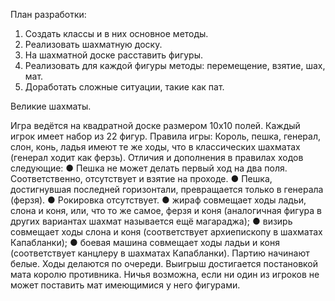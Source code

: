 План разработки:
1. Создать классы и в них основное методы.
2. Реализовать шахматную доску.
3. На шахматной доске расставить фигуры.
4. Реализовать для каждой фигуры методы: перемещение, взятие, шах, мат.
5. Доработать сложные ситуации, такие как пат.

 Великие шахматы.

Игра ведётся на квадратной доске размером 10x10 полей. Каждый
игрок имеет набор из 22 фигур.
Правила игры:
Король, пешка, генерал, слон, конь, ладья имеют те же ходы, что в
классических шахматах (генерал ходит как ферзь). Отличия и
дополнения в правилах ходов следующие:
● Пешка не может делать первый ход на два поля.
Соответственно, отсутствует и взятие на проходе.
● Пешка, достигнувшая последней горизонтали,
превращается только в генерала (ферзя).
● Рокировка отсутствует.
● жираф совмещает ходы ладьи, слона и коня, или, что
то же самое, ферзя и коня (аналогичная фигура в других
вариантах шахмат называется ещё магараджа);
● визирь совмещает ходы слона и коня (соответствует
архиепископу в шахматах Капабланки);
● боевая машина совмещает ходы ладьи и коня
(соответствует канцлеру в шахматах Капабланки).
Партию начинают белые. Ходы делаются по очереди. Выигрыш
достигается постановкой мата королю противника. Ничья возможна,
если ни один из игроков не может поставить мат имеющимися у
него фигурами.
